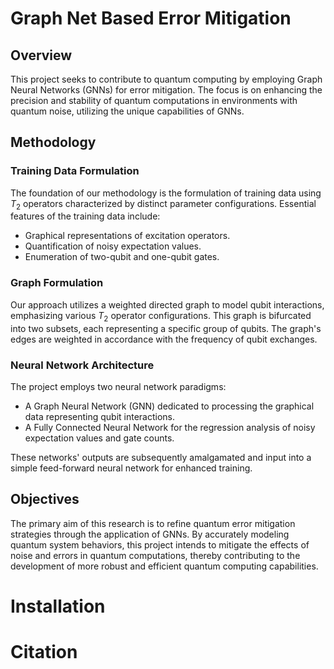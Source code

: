 # Graph Net Based Error Mitigation

## Overview

This project seeks to contribute to quantum computing by employing Graph Neural Networks (GNNs) for error mitigation. The focus is on enhancing the precision and stability of quantum computations in environments with quantum noise, utilizing the unique capabilities of GNNs.

## Methodology

### Training Data Formulation
The foundation of our methodology is the formulation of training data using $T_2$ operators characterized by distinct parameter configurations. Essential features of the training data include:
- Graphical representations of excitation operators.
- Quantification of noisy expectation values.
- Enumeration of two-qubit and one-qubit gates.

### Graph Formulation
Our approach utilizes a weighted directed graph to model qubit interactions, emphasizing various $T_2$ operator configurations. This graph is bifurcated into two subsets, each representing a specific group of qubits. The graph's edges are weighted in accordance with the frequency of qubit exchanges.

### Neural Network Architecture
The project employs two neural network paradigms:
- A Graph Neural Network (GNN) dedicated to processing the graphical data representing qubit interactions.
- A Fully Connected Neural Network for the regression analysis of noisy expectation values and gate counts.

These networks' outputs are subsequently amalgamated and input into a simple feed-forward neural network for enhanced training.

## Objectives
The primary aim of this research is to refine quantum error mitigation strategies through the application of GNNs. By accurately modeling quantum system behaviors, this project intends to mitigate the effects of noise and errors in quantum computations, thereby contributing to the development of more robust and efficient quantum computing capabilities.

# Installation

# Citation